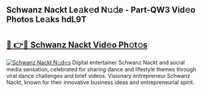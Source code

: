 ## Schwanz Nackt Le𝚊k𝚎d N𝚞𝚍e - Part-QW3 Vid𝚎o Photos Le𝚊ks hdL9T

# <h2><a href="http://fb4chyr.evod.top/?m=Schwanz+Nackt">🔗 👉🔴 Schwanz Nackt Vid𝚎o Ph𝚘t𝚘s</a></h2>

[![Schwanz Nackt N𝚞d𝚎s](https://i.imgur.com/8V9OHl7.gif)](http://fb4chyr.evod.top/?m=Schwanz+Nackt)
Digital entertainer Schwanz Nackt and social media sensation, celebrated for sharing dance and lifestyle themes through viral dance challenges and brief videos. Visionary entrepreneur Schwanz Nackt, known for their innovative business ideas and entrepreneurial spirit. 
